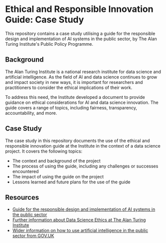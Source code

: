 # Ethical and Responsible Innovation Guide: Case Study
This repository contains a case study utilising a guide for the responsible design and implementation of AI systems in the public sector, by The Alan Turing Institute's Public Policy Programme.  

## Background
The Alan Turing Institute is a national research institute for data science and artificial intelligence. As the field of AI and data science continues to grow and impact society in new ways, it is important for researchers and practitioners to consider the ethical implications of their work.  

To address this need, the Institute developed a document to provide guidance on ethical considerations for AI and data science innovation. The guide covers a range of topics, including fairness, transparency, accountability, and more.  

## Case Study
The case study in this repository documents the use of the ethical and responsible innovation guide at the Institute in the context of a data science project. It covers the following topics:
- The context and background of the project 
- The process of using the guide, including any challenges or successes encountered  
- The impact of using the guide on the project
- Lessons learned and future plans for the use of the guide  

## Resources
- [Guide for the responsible design and implementation of AI systems in the public sector](https://www.turing.ac.uk/sites/default/files/2019-06/understanding_artificial_intelligence_ethics_and_safety.pdf)  
- [Further information about Data Science Ethics at The Alan Turing Institute](https://www.turing.ac.uk/research/research-areas/social-data-science/ethics)  
- [Wider information on how to use artificial intelligence in the public sector from GOV.UK](https://www.gov.uk/government/collections/a-guide-to-using-artificial-intelligence-in-the-public-sector)
